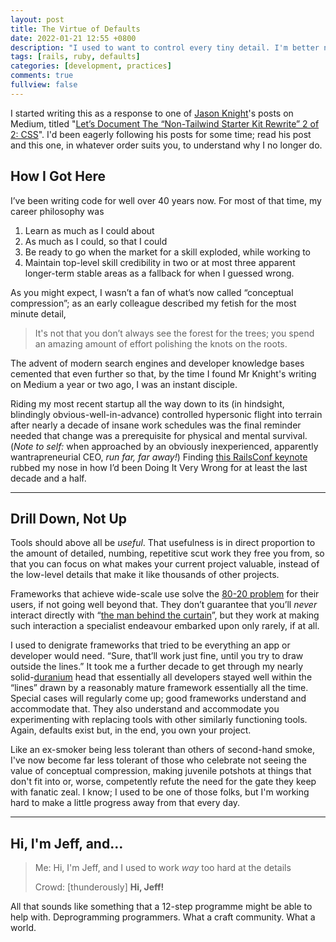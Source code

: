 ```yaml
---
layout: post
title: The Virtue of Defaults
date: 2022-01-21 12:55 +0800
description: "I used to want to control every tiny detail. I'm better now."
tags: [rails, ruby, defaults]
categories: [development, practices]
comments: true
fullview: false
---
```


I started writing this as a response to one of [Jason Knight](https://link.medium.com/zTvV1qeOYmb)'s posts on Medium, titled "[Let’s Document The “Non-Tailwind Starter Kit Rewrite” 2 of 2: CSS](https://medium.com/codex/lets-document-the-non-tailwind-starter-kit-rewrite-2-of-2-css-5d600e9ede24)". I'd been eagerly following his posts for some time; read his post and this one, in whatever order suits you, to understand why I no longer do.

## How I Got Here

I’ve been writing code for well over 40 years now. For most of that time, my career philosophy was

1. Learn as much as I could about
2. As much as I could, so that I could
3. Be ready to go when the market for a skill exploded, while working to
4. Maintain top-level skill credibility in two or at most three apparent longer-term stable areas as a fallback for when I guessed wrong.

As you might expect, I wasn’t a fan of what’s now called “conceptual compression”; as an early colleague described my fetish for the most minute detail,

> It's not that you don’t always see the forest for the trees; you spend an amazing amount of effort polishing the knots on the roots.

The advent of modern search engines and developer knowledge bases cemented that even further so that, by the time I found Mr Knight's writing on Medium a year or two ago, I was an instant disciple.

Riding my most recent startup all the way down to its (in hindsight, blindingly obvious-well-in-advance) controlled hypersonic flight into terrain after nearly a decade of insane work schedules was the final reminder needed that change was a prerequisite for physical and mental survival. (*Note to self:* when approached by an obviously inexperienced, apparently wantrapreneurial CEO, _run far, far away!_) Finding [this RailsConf keynote](https://youtu.be/zKyv-IGvgGE) rubbed my nose in how I’d been Doing It Very Wrong for at least the last decade and a half.

----

## Drill Down, Not Up

Tools should above all be _useful_. That usefulness is in direct proportion to the amount of detailed, numbing, repetitive scut work they free you from, so that you can focus on what makes your current project valuable, instead of the low-level details that make it like thousands of other projects.

Frameworks that achieve wide-scale use solve the [80-20 problem](https://en.wikipedia.org/wiki/Pareto_principle) for their users, if not going well beyond that. They don’t guarantee that you’ll _never_ interact directly with “[the man behind the curtain](https://youtu.be/YWyCCJ6B2WE)”, but they work at making such interaction a specialist endeavour embarked upon only rarely, if at all.

I used to denigrate frameworks that tried to be everything an app or developer would need. “Sure, that’ll work just fine, until you try to draw outside the lines.” It took me a further decade to get through my nearly solid-[duranium](https://memory-alpha.fandom.com/wiki/Duranium) head that essentially all developers stayed well within the “lines” drawn by a reasonably mature framework essentially all the time. Special cases will regularly come up; good frameworks understand and accommodate that. They also understand and accommodate you experimenting with replacing tools with other similarly functioning tools. Again, defaults exist but, in the end, you own your project.

Like an ex-smoker being less tolerant than others of second-hand smoke, I've now become far less tolerant of those who celebrate not seeing the value of conceptual compression, making juvenile potshots at things that don't fit into or, worse, competently refute the need for the gate they keep with fanatic zeal. I know; I used to be one of those folks, but I'm working hard to make a little progress away from that every day.

----

## Hi, I'm Jeff, and&hellip;

> Me: Hi, I'm Jeff, and I used to work *way* too hard at the details
>
> Crowd: [thunderously] **Hi, Jeff!** 

All that sounds like something that a 12-step programme might be able to help with. Deprogramming programmers. What a craft community. What a world.